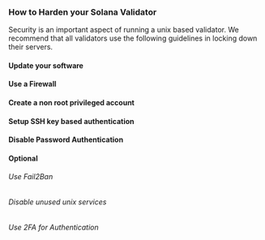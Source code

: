 ### How to Harden your Solana Validator
Security is an important aspect of running a unix based validator.  We recommend that all validators use the following guidelines in locking down their servers.

#### Update your software
#### Use a Firewall
#### Create a non root privileged account
#### Setup SSH key based authentication
#### Disable Password Authentication
#### Optional
###### Use Fail2Ban 
###### Disable unused unix services
###### Use 2FA for Authentication
